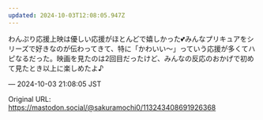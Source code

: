 ```yaml
---
updated: 2024-10-03T12:08:05.947Z
---
```


<p>わんぷり応援上映は優しい応援がほとんどで嬉しかった💕みんなプリキュアをシリーズで好きなのが伝わってきて、特に「かわいい〜」っていう応援が多くてハピなるだった。映画を見たのは2回目だったけど、みんなの反応のおかげで初めて見たとき以上に楽しめたよ♪</p>

&mdash; 2024-10-03 21:08:05 JST

Original URL: https://mastodon.social/@sakuramochi0/113243408691926368
